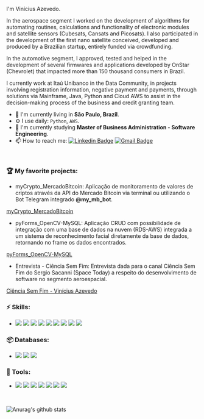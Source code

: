 I'm Vinícius Azevedo.

In the aerospace segment I worked on the development of algorithms for automating routines, calculations and functionality of electronic modules and satellite sensors (Cubesats, Cansats and Picosats). I also participated in the development of the first nano satellite conceived, developed and produced by a Brazilian startup, entirely funded via crowdfunding.

In the automotive segment, I approved, tested and helped in the development of several firmwares and applications developed by OnStar (Chevrolet) that impacted more than 150 thousand consumers in Brazil.

I currently work at Itaú Unibanco in the Data Community, in projects involving registration information, negative payment and payments, through solutions via Mainframe, Java, Python and Cloud AWS to assist in the decision-making process of the business and credit granting team.

- 📍  I'm currently living in **São Paulo, Brazil**.
- ⚙️ I use daily: `Python`, `AWS`.
- 🌱 I'm currently studying **Master of Business Administration - Software Engineering**.
- 📫 How to reach me:
[![Linkedin Badge](https://img.shields.io/badge/-LinkedIn-blue?style=flat-square&logo=Linkedin&logoColor=white&link=https://www.linkedin.com/in/vin%C3%ADcius-azevedo-45180ab2/)](https://www.linkedin.com/in/vin%C3%ADcius-azevedo-45180ab2/)
[![Gmail Badge](https://img.shields.io/badge/-Gmail-c14438?style=flat-square&logo=Gmail&logoColor=white&link=mailto:vmeazevedo@gmail.com)](mailto:vmeazevedo@gmail.com)

<br/>

### :trophy: My favorite projects:
- myCrypto_MercadoBitcoin: 
Aplicação de monitoramento de valores de criptos através da API do Mercado Bitcoin via terminal ou utilizando o Bot Telegram integrado **@my_mb_bot**.

[myCrypto_MercadoBitcoin](https://github.com/vmeazevedo/myCrypto_MercadoBitcoin)


- pyForms_OpenCV-MySQL:
Aplicação CRUD com possibilidade de integração com uma base de dados na nuvem (RDS-AWS) integrada a um sistema de reconhecimento facial diretamente da base de dados, retornando no frame os dados encontrados.

[pyForms_OpenCV-MySQL](https://github.com/vmeazevedo/pyForms_OpenCV-MySQL)


- Entrevista - Ciência Sem Fim: 
Entrevista dada para o canal Ciência Sem Fim do Sergio Sacanni (Space Today) a respeito do desenvolvimento de software no segmento aeroespacial.

[Ciência Sem Fim - Vinícius Azevedo](https://www.youtube.com/watch?v=IScvQU9N1zk&ab_channel=Ci%C3%AAnciaSemFim)



### ⚡ Skills:
- <img src="https://img.shields.io/badge/-Python-3776AB?&logo=Python&logoColor=FFFFFF">
			<img src="https://img.shields.io/badge/-Java-007396?style=flat-square&logo=java">
			<img src="https://img.shields.io/badge/-Cobol-3776AB?&logo=Cobol&logoColor=FFFFFF">
			<img src="https://img.shields.io/badge/-Flask-181717?&logo=Flask&logoColor=FFFFFF">
			<img src="https://img.shields.io/badge/-SpringBoot-green?&logo=SpringBoot&logoColor=FFFFFF">
			<img src="https://img.shields.io/badge/-AWS-orange?&logo=AWS&logoColor=FFFFFF">
			<img src="https://img.shields.io/badge/-Mainframe-black?&logo=Mainframe&logoColor=FFFFFF">
			<img src="https://img.shields.io/badge/-Kafka-black?&logo=Kafka&logoColor=FFFFFF">
			<img src="https://img.shields.io/badge/-Docker-2496ED?&logo=docker&logoColor=white">


### 📦 Databases:
- <img src="https://img.shields.io/badge/-MySql-003B57?&logo=MySQL&logoColor=FFFFFF">
			<img src="https://img.shields.io/badge/-SQLite-4479A1?&logo=sqlite&logoColor=FFFFFF">
			<img src="https://img.shields.io/badge/-Microsoft%20SQL%20Server-CC2927?&logo=Microsoft%20SQL%20Server&logoColor=FFFFFF">


### 🧰 Tools:
- <img src="https://img.shields.io/badge/-Eclipse-2C2255?&logo=eclipse&logoColor=white">
			<img src="https://img.shields.io/badge/-VSCode-007ACC?&logo=Visual%20Studio%20Code&logoColor=FFFFFF">
			<img src="https://img.shields.io/badge/-Git-F05032?&logo=git&logoColor=FFFFFF">
			<img src="https://img.shields.io/badge/-GitLab-FCA121?&logo=GitLab&logoColor=FFFFFF">
			<img src="https://img.shields.io/badge/-GitHub-181717?&logo=GitHub&logoColor=FFFFFF">
			<img src="https://img.shields.io/badge/-Linux-FCC624?&logo=Linux&logoColor=FFFFFF">
			<img src="https://img.shields.io/badge/-Windows-0078D6?&logo=Windows&logoColor=FFFFFF">



<br/>


![Anurag's github stats](https://github-readme-stats.vercel.app/api?username=vmeazevedo&show_icons=true&theme=dark)



